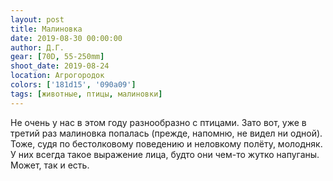 ```yaml
---
layout: post
title: Малиновка
date: 2019-08-30 00:00:00
author: Д.Г.
gear: [70D, 55-250mm]
shoot_date: 2019-08-24
location: Агрогородок
colors: ['181d15', '090a09']
tags: [животные, птицы, малиновки]
---
```

Не очень у нас в этом году разнообразно с птицами. Зато вот, уже в третий раз малиновка попалась (прежде, напомню, не видел ни одной). Тоже, судя по бестолковому поведению и неловкому полёту, молодняк. У них всегда такое выражение лица, будто они чем-то жутко напуганы. Может, так и есть.
